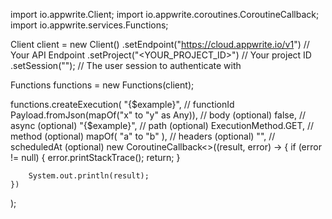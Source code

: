 import io.appwrite.Client;
import io.appwrite.coroutines.CoroutineCallback;
import io.appwrite.services.Functions;

Client client = new Client()
    .setEndpoint("https://cloud.appwrite.io/v1") // Your API Endpoint
    .setProject("<YOUR_PROJECT_ID>") // Your project ID
    .setSession(""); // The user session to authenticate with

Functions functions = new Functions(client);

functions.createExecution(
    "{$example}", // functionId
    Payload.fromJson(mapOf("x" to "y" as Any)), // body (optional)
    false, // async (optional)
    "{$example}", // path (optional)
    ExecutionMethod.GET, // method (optional)
    mapOf( "a" to "b" ), // headers (optional)
    "", // scheduledAt (optional)
    new CoroutineCallback<>((result, error) -> {
        if (error != null) {
            error.printStackTrace();
            return;
        }

        System.out.println(result);
    })
);

